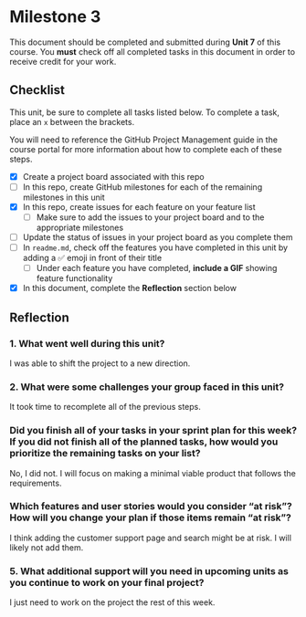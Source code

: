 # Milestone 3

This document should be completed and submitted during **Unit 7** of this course. You **must** check off all completed tasks in this document in order to receive credit for your work.

## Checklist

This unit, be sure to complete all tasks listed below. To complete a task, place an `x` between the brackets.

You will need to reference the GitHub Project Management guide in the course portal for more information about how to complete each of these steps.

- [X] Create a project board associated with this repo
- [ ] In this repo, create GitHub milestones for each of the remaining milestones in this unit
- [X] In this repo, create issues for each feature on your feature list
  - [ ] Make sure to add the issues to your project board and to the appropriate milestones
- [ ] Update the status of issues in your project board as you complete them
- [ ] In `readme.md`, check off the features you have completed in this unit by adding a ✅ emoji in front of their title
  - [ ] Under each feature you have completed, **include a GIF** showing feature functionality
- [X] In this document, complete the **Reflection** section below

## Reflection

### 1. What went well during this unit?

I was able to shift the project to a new direction. 

### 2. What were some challenges your group faced in this unit?

It took time to recomplete all of the previous steps. 

### Did you finish all of your tasks in your sprint plan for this week? If you did not finish all of the planned tasks, how would you prioritize the remaining tasks on your list?

No, I did not. I will focus on making a minimal viable product that follows the requirements. 

### Which features and user stories would you consider “at risk”? How will you change your plan if those items remain “at risk”?

I think adding the customer support page and search might be at risk. I will likely not add them. 

### 5. What additional support will you need in upcoming units as you continue to work on your final project?

I just need to work on the project the rest of this week. 
